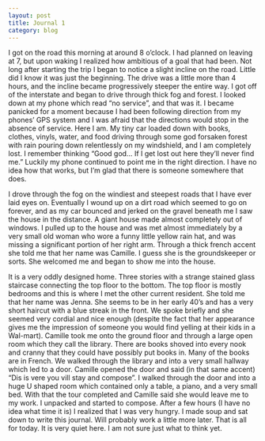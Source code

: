 ```yaml
---
layout: post
title: Journal 1
category: blog
---
```


I got on the road this morning at around 8 o’clock. I had planned on leaving at 7, but upon waking I realized how ambitious of a goal that had been. Not long after starting the trip I began to notice a slight incline on the road. Little did I know it was just the beginning. The drive was a little more than 4 hours, and the incline became progressively steeper the entire way. I got off of the interstate and began to drive through thick fog and forest. I looked down at my phone which read “no service”, and that was it. I became panicked for a moment because I had been following direction from my phones’ GPS system and I was afraid that the directions would stop in the absence of service. Here I am. My tiny car loaded down with books, clothes, vinyls, water, and food driving through some god forsaken forest with rain pouring down relentlessly on my windshield, and I am completely lost. I remember thinking “Good god… If I get lost out here they’ll never find me.” Luckily my phone continued to point me in the right direction. I have no idea how that works, but I’m glad that there is someone somewhere that does. 

I drove through the fog on the windiest and steepest roads that I have ever laid eyes on. Eventually I wound up on a dirt road which seemed to go on forever, and as my car bounced and jerked on the gravel beneath me I saw the house in the distance. A giant house made almost completely out of windows. I pulled up to the house and was met almost immediately by a very small old woman who wore a funny little yellow rain hat, and was missing a significant portion of her right arm. Through a thick french accent she told me that her name was Camille. I guess she is the groundskeeper or sorts. She welcomed me and began to show me into the house. 

It is a very oddly designed home. Three stories with a strange stained glass staircase connecting the top floor to the bottom. The top floor is mostly bedrooms and this is where I met the other current resident. She told me that her name was Jenna. She seems to be in her early 40’s and has a very short haircut with a blue streak in the front. We spoke briefly and she seemed very cordial and nice enough (despite the fact that her appearance gives me the impression of someone you would find yelling at their kids in a Wal-mart). Camille took me onto the ground floor and through a large open room which they call the library. There are books shoved into every nook and cranny that they could have possibly put books in. Many of the books are in French. We walked through the library and into a very small hallway which led to a door. Camille opened the door and said (in that same accent) “Dis is vere you vill stay and compose”. I walked through the door and into a huge U shaped room which contained only a table, a piano, and a very small bed. With that the tour completed and Camille said she would leave me to my work. I unpacked and started to compose. After a few hours (I have no idea what time it is) I realized that I was very hungry. I made soup and sat down to write this journal. Will probably work a little more later. That is all for today. It is very quiet here. I am not sure just what to think yet. 
